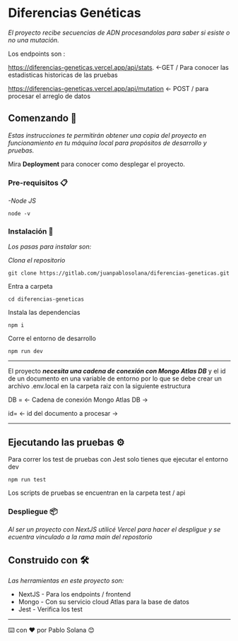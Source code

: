 # Diferencias Genéticas

_El proyecto recibe secuencias de ADN procesandolas para saber si esiste o no una mutación._

Los endpoints son :

https://diferencias-geneticas.vercel.app/api/stats. <-GET / Para conocer las estadisticas historicas de las pruebas

https://diferencias-geneticas.vercel.app/api/mutation <- POST / para procesar el arreglo de datos

## Comenzando 🚀

_Estas instrucciones te permitirán obtener una copia del proyecto en funcionamiento en tu máquina local para propósitos de desarrollo y pruebas._

Mira **Deployment** para conocer como desplegar el proyecto.

### Pre-requisitos 📋

_-Node JS_

```
node -v
```

### Instalación 🔧

_Los pasas para instalar son:_

_Clona el repositorio_

```
git clone https://gitlab.com/juanpablosolana/diferencias-geneticas.git
```

Entra a carpeta

```
cd diferencias-geneticas
```

Instala las dependencias

```
npm i
```

Corre el entorno de desarrollo

```
npm run dev
```

---

El proyecto ***necesita una cadena de conexión con Mongo Atlas DB*** y el id de un documento en una variable de entorno por lo que se debe crear un archivo .env.local en la carpeta raiz con la siguiente estructura

DB = <- Cadena de conexión Mongo Atlas DB ->

id= <- id del documento a procesar ->

---

## Ejecutando las pruebas ⚙️

Para correr los test de pruebas con Jest solo tienes que ejecutar el entorno dev

```
npm run test
```

Los scripts de pruebas se encuentran en la carpeta test / api

### Despliegue 📦

_Al ser un proyecto con NextJS utilicé Vercel para hacer el despligue y se ecuentra vinculado a la rama main del repostorio_

## Construido con 🛠️

_Las herramientas en este proyecto son:_

* NextJS - Para los endpoints / frontend
* Mongo - Con su servicio cloud Atlas para la base de datos
* Jest -  Verifica los test

---

⌨️ con ❤️ por Pablo Solana 😊
